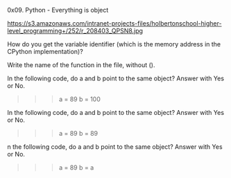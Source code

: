 0x09. Python - Everything is object

https://s3.amazonaws.com/intranet-projects-files/holbertonschool-higher-level_programming+/252/r_208403_QPSN8.jpg

How do you get the variable identifier (which is the memory address in the CPython implementation)?

Write the name of the function in the file, without ().

In the following code, do a and b point to the same object? Answer with Yes or No.

>>> a = 89
>>> b = 100

In the following code, do a and b point to the same object? Answer with Yes or No.

>>> a = 89
>>> b = 89

n the following code, do a and b point to the same object? Answer with Yes or No.

>>> a = 89
>>> b = a
